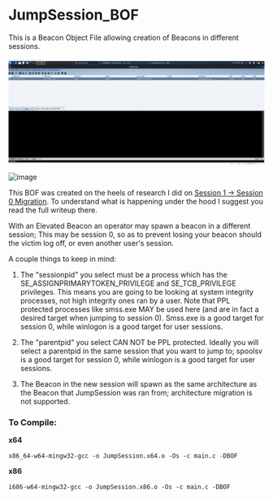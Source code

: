 # JumpSession_BOF
This is a Beacon Object File allowing creation of Beacons in different sessions. 

![](JumpSession.gif)

![image](https://user-images.githubusercontent.com/91164728/169663474-a2dac3db-8c75-4218-9283-cccc87f95e50.png)

This BOF was created on the heels of research I did on [Session 1 -> Session 0 Migration](https://github.com/Octoberfest7/Mutants_Sessions_Self-Deletion#session-1---session-0-migration).  To understand what is happening under the hood I suggest you read the full writeup there. 

With an Elevated Beacon an operator may spawn a beacon in a different session; This may be session 0, so as to prevent losing your beacon should the victim log off, or even another user's session. 

A couple things to keep in mind:

1.  The "sessionpid" you select must be a process which has the SE_ASSIGNPRIMARYTOKEN_PRIVILEGE and SE_TCB_PRIVILEGE privileges.  This means you are going to be looking at system integrity processes, not high integrity ones ran by a user.  Note that PPL protected processes like smss.exe MAY be used here (and are in fact a desired target when jumping to session 0). Smss.exe is a good target for session 0, while winlogon is a good target for user sessions.

2.  The "parentpid" you select CAN NOT be PPL protected.  Ideally you will select a parentpid in the same session that you want to jump to; spoolsv is a good target for session 0, while winlogon is a good target for user sessions. 

3.  The Beacon in the new session will spawn as the same architecture as the Beacon that JumpSession was ran from; architecture migration is not supported. 

### To Compile:

**x64**
```
x86_64-w64-mingw32-gcc -o JumpSession.x64.o -Os -c main.c -DBOF
```

**x86**
```
i686-w64-mingw32-gcc -o JumpSession.x86.o -Os -c main.c -DBOF
```
